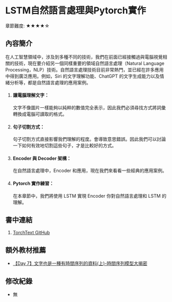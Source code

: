 ﻿# LSTM自然語言處理與Pytorch實作
章節難度: ★★★★☆

## 內容簡介
在人工智慧領域中，涉及到多種不同的技術，我們在前面已經接觸過與電腦視覺相關的技術，現在要介紹另一個同樣重要的領域自然語言處理（Natural Language Processing，NLP）技術。自然語言處理技術目前非常熱門，並已經在許多應用中得到廣泛應用。例如，Siri 的文字理解功能、ChatGPT 的文字生成能力以及情緒分析等，都是自然語言處理的應用案例。


1. #### 讓電腦理解文字：  
   文字不像圖片一樣能夠以純粹的數值完全表示，因此我們必須尋找方式將詞彙轉換成電腦可讀取的格式。
2. #### 句子切割方式：  
   句子切割方式直接影響我們理解的程度。會導致意思錯誤。因此我們可以討論一下如何有效地切割這些句子，才是比較好的方式。
3. #### Encoder 與 Decoder 架構：  
   在自然語言處理中，Encoder 和應用，現在我們來看看一些經典的應用案例。
4. #### Pytorch 實作練習：  
   在本章節中，我們將使用 LSTM 實現 Encoder 你對自然語言處理和 LSTM 的理解。
   
## 書中連結
1. [TorchText GitHub](https://github.com/pytorch/text)


## 額外教材推薦
* [【Day 7】文字也是一種有時間序列的資料(上)-時間序列模型大揭密](https://ithelp.ithome.com.tw/articles/10324660)

## 修改紀錄
* 無
